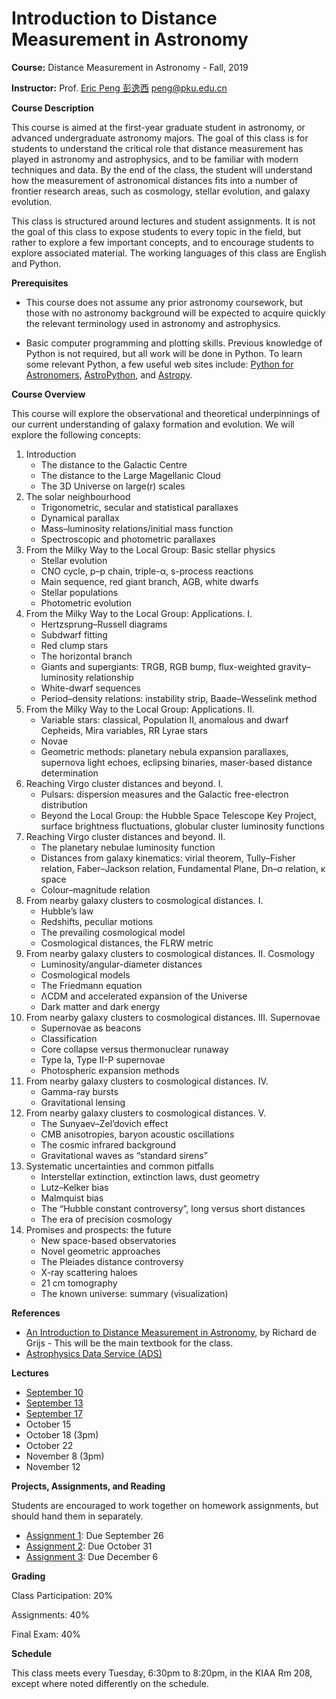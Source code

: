 # Introduction to Distance Measurement in Astronomy

**Course:** Distance Measurement in Astronomy - Fall, 2019

**Instructor:** Prof. [Eric Peng 彭逸西](http://kiaa.pku.edu.cn/~peng) <peng@pku.edu.cn>

**Course Description**


This course is aimed at the first-year graduate student in astronomy, or advanced undergraduate astronomy majors. The goal of this class is for students to understand the critical role that distance measurement has played in astronomy and astrophysics, and to be familiar with modern techniques and data. By the end of the class, the student will understand how the measurement of astronomical distances fits into a number of frontier research areas, such as cosmology, stellar evolution, and galaxy evolution.

This class is structured around lectures and student assignments. It is not the goal of this class to expose students to every topic in the field, but rather to explore a few important concepts, and to encourage students to explore associated material. The working languages of this class are English and Python.

**Prerequisites**


   * This course does not assume any prior astronomy coursework, but those with no astronomy background will be expected to acquire quickly the relevant terminology used in astronomy and astrophysics.

   * Basic computer programming and plotting skills. Previous knowledge of Python is not required, but all work will be done in Python. To learn some relevant Python, a few useful web sites include: [Python for Astronomers](https://python4astronomers.github.io), [AstroPython](http://www.astropython.org/), and [Astropy](http://www.astropy.org/).

**Course Overview**

This course will explore the observational and theoretical underpinnings of our current understanding of galaxy formation and evolution. We will explore the following concepts:

1. Introduction
    * The distance to the Galactic Centre
    * The distance to the Large Magellanic Cloud
    * The 3D Universe on large(r) scales
2. The solar neighbourhood
    * Trigonometric, secular and statistical parallaxes
    * Dynamical parallax
    * Mass–luminosity relations/initial mass function
    * Spectroscopic and photometric parallaxes
3. From the Milky Way to the Local Group: Basic stellar physics
    * Stellar evolution
    * CNO cycle, p–p chain, triple-α, s-process reactions
    * Main sequence, red giant branch, AGB, white dwarfs
    * Stellar populations
    * Photometric evolution
4. From the Milky Way to the Local Group: Applications. I.
    * Hertzsprung–Russell diagrams
    * Subdwarf fitting
    * Red clump stars
    * The horizontal branch
    * Giants and supergiants: TRGB, RGB bump, flux-weighted gravity– luminosity relationship
    * White-dwarf sequences
    * Period–density relations: instability strip, Baade–Wesselink method
5. From the Milky Way to the Local Group: Applications. II.
    * Variable stars: classical, Population II, anomalous and dwarf Cepheids, Mira variables, RR Lyrae stars
    * Novae
    * Geometric methods: planetary nebula expansion parallaxes, supernova light echoes, eclipsing binaries, maser-based distance determination
6. Reaching Virgo cluster distances and beyond. I.
    * Pulsars: dispersion measures and the Galactic free-electron distribution
    * Beyond the Local Group: the Hubble Space Telescope Key Project, surface brightness fluctuations, globular cluster luminosity functions
7. Reaching Virgo cluster distances and beyond. II.
    * The planetary nebulae luminosity function
    * Distances from galaxy kinematics: virial theorem, Tully–Fisher relation, Faber–Jackson relation, Fundamental Plane, Dn–σ relation, κ space
    * Colour–magnitude relation
8. From nearby galaxy clusters to cosmological distances. I.
    * Hubble’s law
    * Redshifts, peculiar motions
    * The prevailing cosmological model
    * Cosmological distances, the FLRW metric
9. From nearby galaxy clusters to cosmological distances. II. Cosmology
    * Luminosity/angular-diameter distances
    * Cosmological models
    * The Friedmann equation
    * ΛCDM and accelerated expansion of the Universe
    * Dark matter and dark energy
10. From nearby galaxy clusters to cosmological distances. III. Supernovae
    * Supernovae as beacons
    * Classification
    * Core collapse versus thermonuclear runaway
    * Type Ia, Type II-P supernovae
    * Photospheric expansion methods
11. From nearby galaxy clusters to cosmological distances. IV.
    * Gamma-ray bursts
    * Gravitational lensing
12. From nearby galaxy clusters to cosmological distances. V.
    * The Sunyaev–Zel’dovich effect
    * CMB anisotropies, baryon acoustic oscillations
    * The cosmic infrared background
    * Gravitational waves as “standard sirens”
13. Systematic uncertainties and common pitfalls
    * Interstellar extinction, extinction laws, dust geometry
    * Lutz–Kelker bias
    * Malmquist bias
    * The “Hubble constant controversy”, long versus short distances
    * The era of precision cosmology
14. Promises and prospects: the future
    * New space-based observatories
    * Novel geometric approaches
    * The Pleiades distance controversy
    * X-ray scattering haloes
    * 21 cm tomography
    * The known universe: summary (visualization)

**References**
   * [An Introduction to Distance Measurement in Astronomy](https://www.wiley.com/en-us/An+Introduction+to+Distance+Measurement+in+Astronomy-p-9780470511800), by Richard de Grijs - This will be the main textbook for the class.
   * [Astrophysics Data Service (ADS)](http://ui.adsabs.harvard.edu/)

**Lectures**

* [September 10](https://kiaa.pku.edu.cn/~peng/teaching/distances19/Distances01-2019.pdf)
* [September 13](https://kiaa.pku.edu.cn/~peng/teaching/distances19/Distances02-2019.pdf)
* [September 17](https://kiaa.pku.edu.cn/~peng/teaching/distances19/Distances04a-2019.pdf)
* October 15
* October 18 (3pm)
* October 22
* November 8 (3pm)
* November 12 


**Projects, Assignments, and Reading**

Students are encouraged to work together on homework assignments, but should hand them in separately.

* [Assignment 1](https://github.com/ewpeng/PKUdistances19/blob/master/Assignment01.md): Due September 26
* [Assignment 2](https://github.com/ewpeng/PKUdistances19/blob/master/Assignment02.md): Due October 31
* [Assignment 3](https://github.com/ewpeng/PKUdistances19/blob/master/Assignment03.md): Due December 6

**Grading**

Class Participation: 20%

Assignments: 40%

Final Exam: 40%

**Schedule**

This class meets every Tuesday, 6:30pm to 8:20pm, in the KIAA Rm 208, except where noted differently on the schedule.
